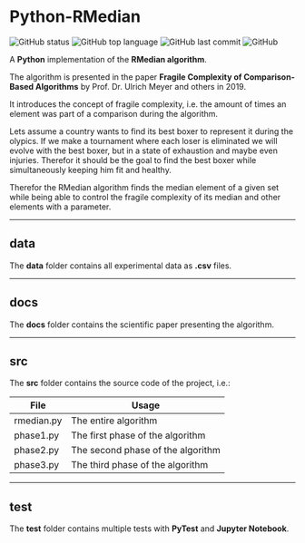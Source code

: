 # Python-RMedian

![GitHub status](https://img.shields.io/badge/status-release-success) ![GitHub top language](https://img.shields.io/github/languages/top/jfklorenz/python-rmedian) ![GitHub last commit](https://img.shields.io/github/last-commit/jfklorenz/python-rmedian) ![GitHub](https://img.shields.io/github/license/jfklorenz/python-rmedian)

A **Python** implementation of the **RMedian algorithm**.

The algorithm is presented in the paper **Fragile Complexity of Comparison-Based Algorithms** by Prof. Dr. Ulrich Meyer and others in 2019.

It introduces the concept of fragile complexity, i.e. the amount of times an element was part of a comparison during the algorithm.

Lets assume a country wants to find its best boxer to represent it during the olypics. If we make a tournament where each loser is eliminated we will evolve with the best boxer, but in a state of exhaustion and maybe even injuries. Therefor it should be the goal to find the best boxer while simultaneously keeping him fit and healthy.

Therefor the RMedian algorithm finds the median element of a given set while being able to control the fragile complexity of its median and other elements with a parameter.

---

## data
The **data** folder contains all experimental data as **.csv** files.

---

## docs
The **docs** folder contains the scientific paper presenting the algorithm.

---

## src
The **src** folder contains the source code of the project, i.e.:

| File | Usage |
| ------ | ------ |
| rmedian.py | The entire algorithm |
| phase1.py | The first phase of the algorithm |
| phase2.py | The second phase of the algorithm |
| phase3.py | The third phase of the algorithm |

---

## test
The **test** folder contains multiple tests with **PyTest** and **Jupyter Notebook**.
